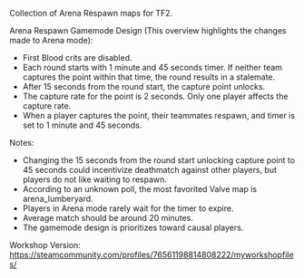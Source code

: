 Collection of Arena Respawn maps for TF2.

Arena Respawn Gamemode Design (This overview highlights the changes made to Arena mode):

- First Blood crits are disabled.
- Each round starts with 1 minute and 45 seconds timer. If neither team captures the point within that time, the round results in a stalemate.
- After 15 seconds from the round start, the capture point unlocks.
- The capture rate for the point is 2 seconds. Only one player affects the capture rate.
- When a player captures the point, their teammates respawn, and timer is set to 1 minute and 45 seconds.
  
Notes:
- Changing the 15 seconds from the round start unlocking capture point to 45 seconds could incentivize deathmatch against other players, but players do not like waiting to respawn.
- According to an unknown poll, the most favorited Valve map is arena_lumberyard.
- Players in Arena mode rarely wait for the timer to expire.
- Average match should be around 20 minutes.
- The gamemode design is prioritizes toward causal players.

Workshop Version:
https://steamcommunity.com/profiles/76561198814808222/myworkshopfiles/
